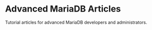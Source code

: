 
# Advanced MariaDB Articles

Tutorial articles for advanced MariaDB developers and administrators.

